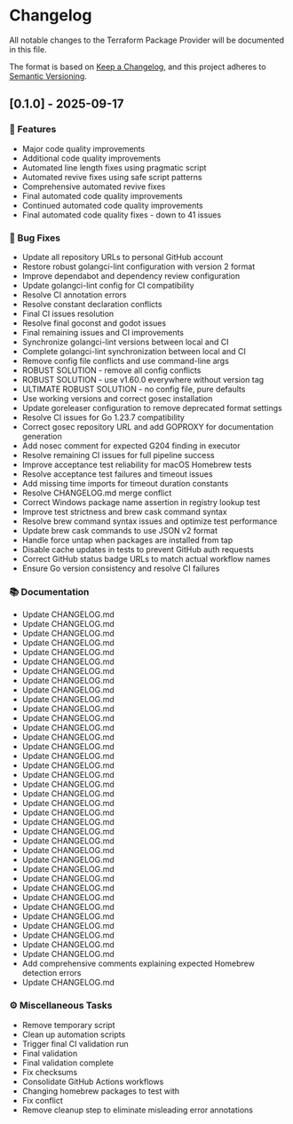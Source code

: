 # Changelog

All notable changes to the Terraform Package Provider will be documented in this file.

The format is based on [Keep a Changelog](https://keepachangelog.com/en/1.0.0/),
and this project adheres to [Semantic Versioning](https://semver.org/spec/v2.0.0.html).

## [0.1.0] - 2025-09-17

### 🚀 Features

- Major code quality improvements
- Additional code quality improvements
- Automated line length fixes using pragmatic script
- Automated revive fixes using safe script patterns
- Comprehensive automated revive fixes
- Final automated code quality improvements
- Continued automated code quality improvements
- Final automated code quality fixes - down to 41 issues

### 🐛 Bug Fixes

- Update all repository URLs to personal GitHub account
- Restore robust golangci-lint configuration with version 2 format
- Improve dependabot and dependency review configuration
- Update golangci-lint config for CI compatibility
- Resolve CI annotation errors
- Resolve constant declaration conflicts
- Final CI issues resolution
- Resolve final goconst and godot issues
- Final remaining issues and CI improvements
- Synchronize golangci-lint versions between local and CI
- Complete golangci-lint synchronization between local and CI
- Remove config file conflicts and use command-line args
- ROBUST SOLUTION - remove all config conflicts
- ROBUST SOLUTION - use v1.60.0 everywhere without version tag
- ULTIMATE ROBUST SOLUTION - no config file, pure defaults
- Use working versions and correct gosec installation
- Update goreleaser configuration to remove deprecated format settings
- Resolve CI issues for Go 1.23.7 compatibility
- Correct gosec repository URL and add GOPROXY for documentation generation
- Add nosec comment for expected G204 finding in executor
- Resolve remaining CI issues for full pipeline success
- Improve acceptance test reliability for macOS Homebrew tests
- Resolve acceptance test failures and timeout issues
- Add missing time imports for timeout duration constants
- Resolve CHANGELOG.md merge conflict
- Correct Windows package name assertion in registry lookup test
- Improve test strictness and brew cask command syntax
- Resolve brew command syntax issues and optimize test performance
- Update brew cask commands to use JSON v2 format
- Handle force untap when packages are installed from tap
- Disable cache updates in tests to prevent GitHub auth requests
- Correct GitHub status badge URLs to match actual workflow names
- Ensure Go version consistency and resolve CI failures

### 📚 Documentation

- Update CHANGELOG.md
- Update CHANGELOG.md
- Update CHANGELOG.md
- Update CHANGELOG.md
- Update CHANGELOG.md
- Update CHANGELOG.md
- Update CHANGELOG.md
- Update CHANGELOG.md
- Update CHANGELOG.md
- Update CHANGELOG.md
- Update CHANGELOG.md
- Update CHANGELOG.md
- Update CHANGELOG.md
- Update CHANGELOG.md
- Update CHANGELOG.md
- Update CHANGELOG.md
- Update CHANGELOG.md
- Update CHANGELOG.md
- Update CHANGELOG.md
- Update CHANGELOG.md
- Update CHANGELOG.md
- Update CHANGELOG.md
- Update CHANGELOG.md
- Update CHANGELOG.md
- Update CHANGELOG.md
- Update CHANGELOG.md
- Update CHANGELOG.md
- Update CHANGELOG.md
- Update CHANGELOG.md
- Update CHANGELOG.md
- Update CHANGELOG.md
- Update CHANGELOG.md
- Update CHANGELOG.md
- Update CHANGELOG.md
- Update CHANGELOG.md
- Update CHANGELOG.md
- Update CHANGELOG.md
- Add comprehensive comments explaining expected Homebrew detection errors
- Update CHANGELOG.md

### ⚙️ Miscellaneous Tasks

- Remove temporary script
- Clean up automation scripts
- Trigger final CI validation run
- Final validation
- Final validation complete
- Fix checksums
- Consolidate GitHub Actions workflows
- Changing homebrew packages to test with
- Fix conflict
- Remove cleanup step to eliminate misleading error annotations

<!-- generated by git-cliff -->
